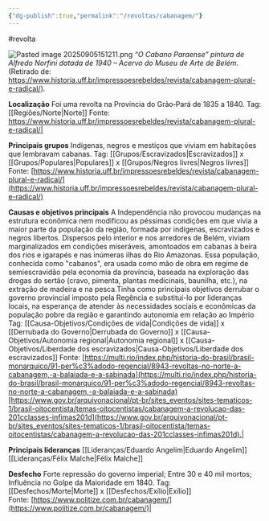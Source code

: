 ```yaml
---
{"dg-publish":true,"permalink":"/revoltas/cabanagem/"}
---
```


#revolta 

![Pasted image 20250905151211.png](/img/user/Pasted%20image%2020250905151211.png)
*“O Cabano Paraense” pintura de Alfredo Norfini datada de 1940 – Acervo do Museu de Arte de Belém*. (Retirado de: https://www.historia.uff.br/impressoesrebeldes/revista/cabanagem-plural-e-radical/).

**Localização**
Foi uma revolta na Província do Grão‑Pará de 1835 a 1840.
Tag: [[Regiões/Norte\|Norte]]
Fonte: https://www.historia.uff.br/impressoesrebeldes/revista/cabanagem-plural-e-radical/|

**Principais grupos**
Indígenas, negros e mestiços que viviam em habitações que lembravam cabanas.
Tag: [[Grupos/Escravizados\|Escravizados]] x [[Grupos/Populares\|Populares]] x [[Grupos/Negros livres\|Negros livres]]<br>Fonte: [https://www.historia.uff.br/impressoesrebeldes/revista/cabanagem-plural-e-radical/](https://www.historia.uff.br/impressoesrebeldes/revista/cabanagem-plural-e-radical/)

**Causas e objetivos principais** 
A Independência não provocou mudanças na estrutura econômica nem modificou as péssimas condições em que vivia a maior parte da população da região, formada por indígenas, escravizados e negros libertos. Dispersos pelo interior e nos arredores de Belém, viviam marginalizados em condições miseráveis, amontoados em cabanas à beira dos rios e igarapés e nas inúmeras ilhas do Rio Amazonas. Essa população, conhecida como "cabanos", era usada como mão de obra em regime de semiescravidão pela economia da província, baseada na exploração das drogas do sertão (cravo, pimenta, plantas medicinais, baunilha, etc.), na extração de madeira e na pesca.Tinha como principais objetivos derrubar o governo provincial imposto pela Regência e substituí-lo por lideranças locais, na esperança de atender às necessidades sociais e econômicas da população pobre da região e garantindo autonomia em relação ao Império
Tag: [[Causa-Objetivos/Condições de vida\|Condições de vida]] x [[Derrubada do Governo\|Derrubada do Governo]] x [[Causa-Objetivos/Autonomia regional\|Autonomia regional]] x [[Causa-Objetivos/Liberdade dos escravizados\|Causa-Objetivos/Liberdade dos escravizados]]
Fonte: [https://multi.rio/index.php/historia-do-brasil/brasil-monarquico/91-per%c3%adodo-regencial/8943-revoltas-no-norte-a-cabanagem,-a-balaiada-e-a-sabinada](https://multi.rio/index.php/historia-do-brasil/brasil-monarquico/91-per%c3%adodo-regencial/8943-revoltas-no-norte-a-cabanagem,-a-balaiada-e-a-sabinada)[https://www.gov.br/arquivonacional/pt-br/sites_eventos/sites-tematicos-1/brasil-oitocentista/temas-oitocentistas/cabanagem-a-revolucao-das-201cclasses-infimas201d](https://www.gov.br/arquivonacional/pt-br/sites_eventos/sites-tematicos-1/brasil-oitocentista/temas-oitocentistas/cabanagem-a-revolucao-das-201cclasses-infimas201d).|

**Principais lideranças**
[[Lideranças/Eduardo Angelim\|Eduardo Angelim]]
[[Lideranças/Félix Malche\|Félix Malche]]

**Desfecho**
Forte repressão do governo imperial; Entre 30 e 40 mil mortos; Influência no Golpe da Maioridade em 1840.
Tag: [[Desfechos/Morte\|Morte]] x [[Desfechos/Exílio\|Exílio]]<br>Fonte: [https://www.politize.com.br/cabanagem/](https://www.politize.com.br/cabanagem/)|